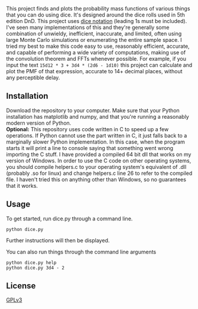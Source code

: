 This project finds and plots the probability mass functions of various things that you can do using dice. It's designed around the dice rolls used in 5th edition DnD. This project uses [dice notation](https://en.wikipedia.org/wiki/Dice_notation) (leading 1s must be included).  
I've seen many implementations of this and they're generally some combination of unwieldy, inefficient, inaccurate, and limited, often using large Monte Carlo simulations or enumerating the entire sample space. I tried my best to make this code easy to use, reasonably efficient, accurate, and capable of performing a wide variety of computations, making use of the convolution theorem and FFTs whenever possible.
For example, if you input the text ```15d12 * 3 + 3d4 * (2d6 - 1d10)``` this project can calculate and plot the PMF of that expression, accurate to 14+ decimal places, without any perceptible delay.

## Installation

Download the repository to your computer. Make sure that your Python installation has matplotlib and numpy, and that you're running a reasonably modern version of Python.  
**Optional:**
This repository uses code written in C to speed up a few operations. If Python cannot use the part written in C, it just falls back to a marginally slower Python implementation. In this case, when the program starts it will print a line to console saying that something went wrong importing the C stuff.
I have provided a compiled 64 bit dll that works on my version of Windows. In order to use the C code on other operating systems, you should compile helpers.c to your operating system's equivalent of .dll (probably .so for linux) and change helpers.c line 26 to refer to the compiled file. I haven't tried this on anything other than Windows, so no guarantees that it works.

## Usage

To get started, run dice.py through a command line.
```
python dice.py
```
Further instructions will then be displayed.

You can also run things through the command line arguments
```
python dice.py help
python dice.py 3d4 - 2
```
## License

[GPLv3](https://www.gnu.org/licenses/gpl-3.0.en.html)